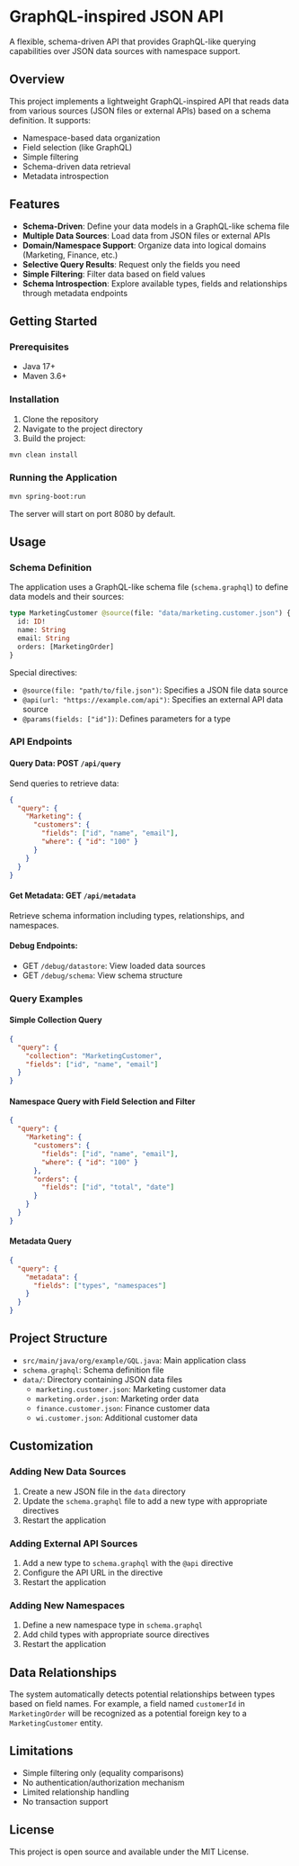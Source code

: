 # GraphQL-inspired JSON API

A flexible, schema-driven API that provides GraphQL-like querying capabilities over JSON data sources with namespace support.

## Overview

This project implements a lightweight GraphQL-inspired API that reads data from various sources (JSON files or external APIs) based on a schema definition. It supports:

- Namespace-based data organization
- Field selection (like GraphQL)
- Simple filtering
- Schema-driven data retrieval
- Metadata introspection

## Features

- **Schema-Driven**: Define your data models in a GraphQL-like schema file
- **Multiple Data Sources**: Load data from JSON files or external APIs
- **Domain/Namespace Support**: Organize data into logical domains (Marketing, Finance, etc.)
- **Selective Query Results**: Request only the fields you need
- **Simple Filtering**: Filter data based on field values
- **Schema Introspection**: Explore available types, fields and relationships through metadata endpoints

## Getting Started

### Prerequisites

- Java 17+
- Maven 3.6+

### Installation

1. Clone the repository
2. Navigate to the project directory
3. Build the project:

```bash
mvn clean install
```

### Running the Application

```bash
mvn spring-boot:run
```

The server will start on port 8080 by default.

## Usage

### Schema Definition

The application uses a GraphQL-like schema file (`schema.graphql`) to define data models and their sources:

```graphql
type MarketingCustomer @source(file: "data/marketing.customer.json") {
  id: ID!
  name: String
  email: String
  orders: [MarketingOrder]
}
```

Special directives:
- `@source(file: "path/to/file.json")`: Specifies a JSON file data source
- `@api(url: "https://example.com/api")`: Specifies an external API data source
- `@params(fields: ["id"])`: Defines parameters for a type

### API Endpoints

#### Query Data: POST `/api/query`

Send queries to retrieve data:

```json
{
  "query": {
    "Marketing": {
      "customers": {
        "fields": ["id", "name", "email"],
        "where": { "id": "100" }
      }
    }
  }
}
```

#### Get Metadata: GET `/api/metadata`

Retrieve schema information including types, relationships, and namespaces.

#### Debug Endpoints:
- GET `/debug/datastore`: View loaded data sources
- GET `/debug/schema`: View schema structure

### Query Examples

#### Simple Collection Query

```json
{
  "query": {
    "collection": "MarketingCustomer",
    "fields": ["id", "name", "email"]
  }
}
```

#### Namespace Query with Field Selection and Filter

```json
{
  "query": {
    "Marketing": {
      "customers": {
        "fields": ["id", "name", "email"],
        "where": { "id": "100" }
      },
      "orders": {
        "fields": ["id", "total", "date"]
      }
    }
  }
}
```

#### Metadata Query

```json
{
  "query": {
    "metadata": {
      "fields": ["types", "namespaces"]
    }
  }
}
```

## Project Structure

- `src/main/java/org/example/GQL.java`: Main application class
- `schema.graphql`: Schema definition file
- `data/`: Directory containing JSON data files
  - `marketing.customer.json`: Marketing customer data
  - `marketing.order.json`: Marketing order data
  - `finance.customer.json`: Finance customer data
  - `wi.customer.json`: Additional customer data

## Customization

### Adding New Data Sources

1. Create a new JSON file in the `data` directory
2. Update the `schema.graphql` file to add a new type with appropriate directives
3. Restart the application

### Adding External API Sources

1. Add a new type to `schema.graphql` with the `@api` directive
2. Configure the API URL in the directive
3. Restart the application

### Adding New Namespaces

1. Define a new namespace type in `schema.graphql`
2. Add child types with appropriate source directives
3. Restart the application

## Data Relationships

The system automatically detects potential relationships between types based on field names. For example, a field named `customerId` in `MarketingOrder` will be recognized as a potential foreign key to a `MarketingCustomer` entity.

## Limitations

- Simple filtering only (equality comparisons)
- No authentication/authorization mechanism
- Limited relationship handling
- No transaction support

## License

This project is open source and available under the MIT License.

